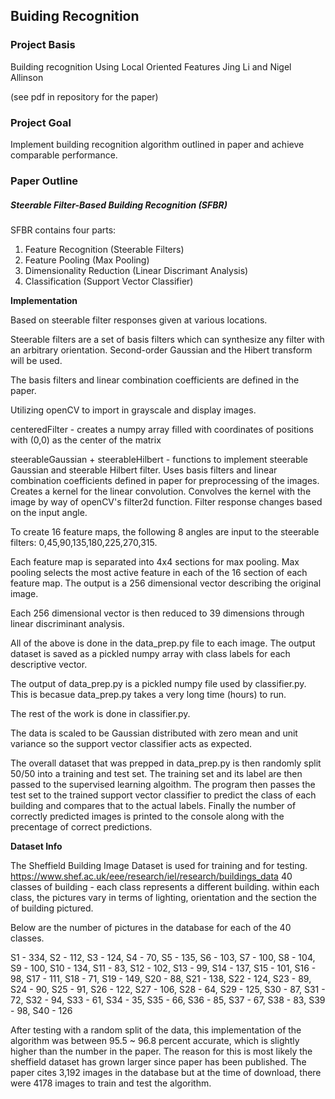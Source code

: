 ## Buiding Recognition

### Project Basis

Building recognition Using Local Oriented Features
Jing Li and Nigel Allinson

(see pdf in repository for the paper)


### Project Goal

Implement building recognition algorithm outlined in paper and achieve comparable performance.

### Paper Outline

##### Steerable Filter-Based Building Recognition (SFBR)

SFBR contains four parts:

1. Feature Recognition (Steerable Filters)
2. Feature Pooling (Max Pooling)
3. Dimensionality Reduction (Linear Discrimant Analysis)
4. Classification (Support Vector Classifier)

**Implementation**

Based on steerable filter responses given at various locations.

Steerable filters are a set of basis filters which can synthesize any filter with an arbitrary orientation.  Second-order Gaussian and the Hibert transform will be used.

The basis filters and linear combination coefficients are defined in the paper.

Utilizing openCV to import in grayscale and display images.

centeredFilter - creates a numpy array filled with coordinates of positions with (0,0) as the center of the matrix

steerableGaussian + steerableHilbert - functions to implement steerable Gaussian and steerable Hilbert filter. Uses basis filters and linear combination coefficients defined in paper for preprocessing of the images. Creates a kernel for the linear convolution. Convolves the kernel with the image by way of openCV's filter2d function. Filter response changes based on the input angle.

To create 16 feature maps, the following 8 angles are input to the steerable filters:
0,45,90,135,180,225,270,315.

Each feature map is separated into 4x4 sections for max pooling. Max pooling selects the most active feature in each of the 16 section of each feature map. The output is a 256 dimensional vector describing the original image.

Each 256 dimensional vector is then reduced to 39 dimensions through linear discriminant analysis.

All of the above is done in the data_prep.py file to each image. The output dataset is saved as a pickled numpy array with class labels for each descriptive vector.

The output of data_prep.py is a pickled numpy file used by classifier.py. This is becasue data_prep.py takes a very long time (hours) to run. 

The rest of the work is done in classifier.py.

The data is scaled to be Gaussian distributed with zero mean and unit variance so the support vector classifier acts as expected.

The overall dataset that was prepped in data_prep.py is then randomly split 50/50 into a training and test set. The training set and its label are then passed to the supervised learning algoithm. The program then passes the test set to the trained support vector classifier to predict the class of each building and compares that to the actual labels. Finally the number of correctly predicted images is printed to the console along with the precentage of correct predictions.



**Dataset Info**

The Sheffield Building Image Dataset is used for training and for testing.
https://www.shef.ac.uk/eee/research/iel/research/buildings_data
40 classes of building - each class represents a different building.
within each class, the pictures vary in terms of lighting, orientation and the section the of building pictured.

Below are the number of pictures in the database for each of the 40 classes.

S1 - 334,
S2 - 112,
S3 - 124,
S4 - 70,
S5 - 135,
S6 - 103,
S7 - 100,
S8 - 104,
S9 - 100,
S10 - 134,
S11 - 83,
S12 - 102,
S13 - 99,
S14 - 137,
S15 - 101,
S16 - 98,
S17 - 111,
S18 - 71,
S19 - 149,
S20 - 88,
S21 - 138,
S22 - 124,
S23 - 89,
S24 - 90,
S25 - 91,
S26 - 122,
S27 - 106,
S28 - 64,
S29 - 125,
S30 - 87,
S31 - 72,
S32 - 94,
S33 - 61,
S34 - 35,
S35 - 66,
S36 - 85,
S37 - 67,
S38 - 83,
S39 - 98,
S40 - 126


After testing with a random split of the data, this implementation of the algorithm was between 95.5 ~ 96.8 percent accurate, which is slightly higher than the number in the paper. The reason for this is most likely the sheffield dataset has grown larger since paper has been published. The paper cites 3,192 images in the database but at the time of download, there were 4178 images to train and test the algorithm.
